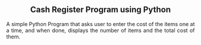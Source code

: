 <h2 align="center">Cash Register Program using Python</h2>
<p align="justify">A simple Python Program that asks user to enter the cost of the items one at a time, and when done, displays the number of items and the total cost of them. 
</p>
